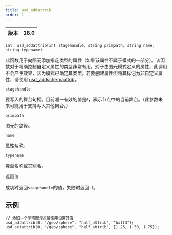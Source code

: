 ```yaml
---
title: usd_addattrib
order: 1
---
```

| 版本 | 18.0 |
| --- | --- |

`int  usd_addattrib(int stagehandle, string primpath, string name, string typename)`

此函数用于向图元添加指定类型的属性（如果该属性不属于模式的一部分）。该函数对于精确控制自定义属性的类型非常有用。对于由图元模式定义的属性，此调用不会产生效果，因为模式已确定其类型。若要创建属性但将其标记为非自定义属性，请使用 [usd_addschemaattrib](usd_addschemaattrib.html "在原始图上创建指定类型的属性，并将自定义元数据标志设置为False。")。

`stagehandle`

要写入的舞台句柄。目前唯一有效的值是`0`，表示节点中的当前舞台。（此参数未来可能用于支持写入其他舞台。）

`primpath`

图元的路径。

`name`

属性名称。

`typename`

类型名称或其别名。

返回值

成功时返回`stagehandle`的值，失败时返回`-1`。

## 示例

```vex
// 添加一个半精度浮点属性并设置其值
usd_addattrib(0, "/geo/sphere", "half_attrib", "half3");
usd_setattrib(0, "/geo/sphere", "half_attrib", {1.25, 1.50, 1.75});

```
